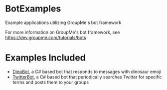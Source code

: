 # BotExamples
Example applications utilizing GroupMe's bot framework

For more information on GroupMe's bot framework, see https://dev.groupme.com/tutorials/bots

# Examples Included
- [DinoBot](dotnet/DinoBot/README.md), a C# based bot that responds to messages with dinosaur emoji
- [TwitterBot](dotnet/TwitterBot/README.md), a C# based bot that periodically searches Twitter for specific terms and posts them to your groups
